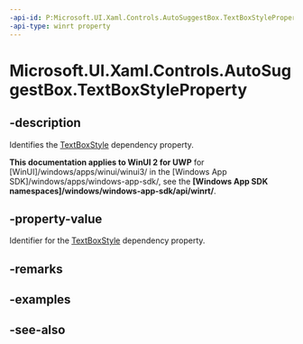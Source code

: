 ```yaml
---
-api-id: P:Microsoft.UI.Xaml.Controls.AutoSuggestBox.TextBoxStyleProperty
-api-type: winrt property
---
```


<!-- Property syntax
public Windows.UI.Xaml.DependencyProperty TextBoxStyleProperty { get; }
-->

# Microsoft.UI.Xaml.Controls.AutoSuggestBox.TextBoxStyleProperty

## -description
Identifies the [TextBoxStyle](autosuggestbox_textboxstyle.md) dependency property.

**This documentation applies to WinUI 2 for UWP** for [WinUI]/windows/apps/winui/winui3/ in the [Windows App SDK]/windows/apps/windows-app-sdk/, see the **[Windows App SDK namespaces]/windows/windows-app-sdk/api/winrt/**.

## -property-value
Identifier for the [TextBoxStyle](autosuggestbox_textboxstyle.md) dependency property.

## -remarks

## -examples

## -see-also
